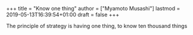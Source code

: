 +++
title = "Know one thing"
author = ["Myamoto Musashi"]
lastmod = 2019-05-13T16:39:54+01:00
draft = false
+++

The principle of strategy is having one thing, to know ten thousand things
